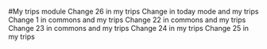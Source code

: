 #My trips module
Change 26 in my trips
Change in today mode and my trips
Change 1 in commons and my trips
Change 22 in commons and my trips
Change 23 in commons and my trips
Change 24 in my trips
Change 25 in my trips
